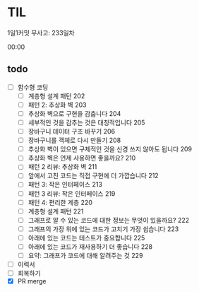 # TIL

1일1커밋 무사고: 233일차

00:00

## todo

- [ ] 함수형 코딩
  - [ ] 계층형 설계 패턴 202
  - [ ] 패턴 2: 추상화 벽 203
  - [ ] 추상화 벽으로 구현을 감춥니다 204
  - [ ] 세부적인 것을 감추는 것은 대칭적입니다 205
  - [ ] 장바구니 데이터 구조 바꾸기 206
  - [ ] 장바구니를 객체로 다시 만들기 208
  - [ ] 추상화 벽이 있으면 구체적인 것을 신경 쓰지 않아도 됩니다 209
  - [ ] 추상화 벽은 언제 사용하면 좋을까요? 210
  - [ ] 패턴 2 리뷰: 추상화 벽 211
  - [ ] 앞에서 고친 코드는 직접 구현에 더 가깝습니다 212
  - [ ] 패턴 3: 작은 인터페이스 213
  - [ ] 패턴 3 리뷰: 작은 인터페이스 219
  - [ ] 패턴 4: 편리한 계층 220
  - [ ] 계층형 설계 패턴 221
  - [ ] 그래프로 알 수 있는 코드에 대한 정보는 무엇이 있을까요? 222
  - [ ] 그래프의 가장 위에 있는 코드가 고치기 가장 쉽습니다 223
  - [ ] 아래에 있는 코드는 테스트가 중요합니다 225
  - [ ] 아래에 있는 코드가 재사용하기 더 좋습니다 228
  - [ ] 요약: 그래프가 코드에 대해 알려주는 것 229
- [ ] 이력서
- [ ] 회복하기
- [x] PR merge
